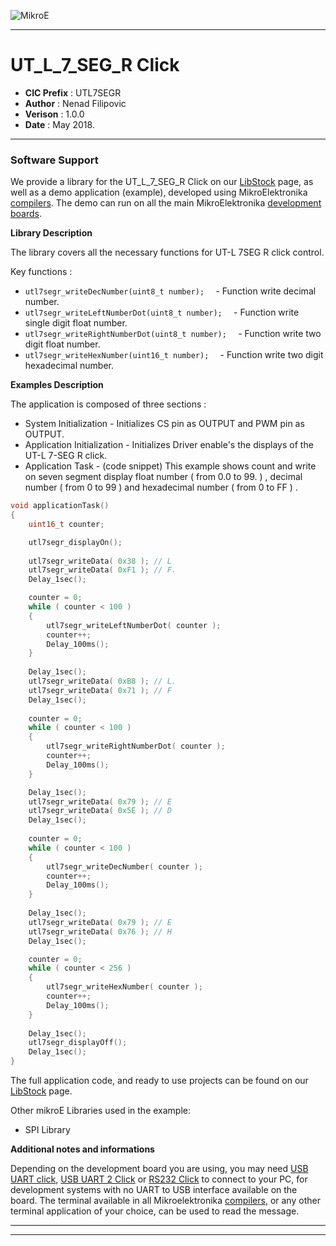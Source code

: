 ![MikroE](http://www.mikroe.com/img/designs/beta/logo_small.png)

---

# UT_L_7_SEG_R Click

- **CIC Prefix**  : UTL7SEGR
- **Author**      : Nenad Filipovic
- **Verison**     : 1.0.0
- **Date**        : May 2018.

---

### Software Support

We provide a library for the UT_L_7_SEG_R Click on our [LibStock](https://libstock.mikroe.com/projects/view/2144/ut-l-7-seg-r-click) 
page, as well as a demo application (example), developed using MikroElektronika 
[compilers](http://shop.mikroe.com/compilers). The demo can run on all the main 
MikroElektronika [development boards](http://shop.mikroe.com/development-boards).

**Library Description**

The library covers all the necessary functions for UT-L 7SEG R click control.

Key functions :

- ```utl7segr_writeDecNumber(uint8_t number);  ``` - Function write decimal number.
- ```utl7segr_writeLeftNumberDot(uint8_t number);  ``` - Function write single digit float number.
- ```utl7segr_writeRightNumberDot(uint8_t number);  ``` - Function write two digit float number.
- ```utl7segr_writeHexNumber(uint16_t number);  ``` - Function write two digit hexadecimal number.

**Examples Description**

The application is composed of three sections :

- System Initialization - Initializes CS pin as OUTPUT and PWM pin as OUTPUT.
- Application Initialization - Initializes Driver enable's the displays of the UT-L 7-SEG R click.
- Application Task - (code snippet) This example shows count and write on seven segment display float number ( from 0.0 to 99. ) , decimal number ( from 0 to 99 ) and hexadecimal number ( from 0 to FF ) .


```.c
void applicationTask()
{
    uint16_t counter;

    utl7segr_displayOn();
    
    utl7segr_writeData( 0x38 ); // L
    utl7segr_writeData( 0xF1 ); // F.
    Delay_1sec();

    counter = 0;
    while ( counter < 100 )
    {
        utl7segr_writeLeftNumberDot( counter );
        counter++;
        Delay_100ms();
    }
    
    Delay_1sec();
    utl7segr_writeData( 0xB8 ); // L.
    utl7segr_writeData( 0x71 ); // F
    Delay_1sec();
    
    counter = 0;
    while ( counter < 100 )
    {
        utl7segr_writeRightNumberDot( counter );
        counter++;
        Delay_100ms();
    }

    Delay_1sec();
    utl7segr_writeData( 0x79 ); // E
    utl7segr_writeData( 0x5E ); // D
    Delay_1sec();
    
    counter = 0;
    while ( counter < 100 )
    {
        utl7segr_writeDecNumber( counter );
        counter++;
        Delay_100ms();
    }
    
    Delay_1sec();
    utl7segr_writeData( 0x79 ); // E
    utl7segr_writeData( 0x76 ); // H
    Delay_1sec();

    counter = 0;
    while ( counter < 256 )
    {
        utl7segr_writeHexNumber( counter );
        counter++;
        Delay_100ms();
    }
    
    Delay_1sec();
    utl7segr_displayOff();
    Delay_1sec();
}
```


The full application code, and ready to use projects can be found on our 
[LibStock](https://libstock.mikroe.com/projects/view/2144/ut-l-7-seg-r-click) page.

Other mikroE Libraries used in the example:

- SPI Library

**Additional notes and informations**

Depending on the development board you are using, you may need 
[USB UART click](http://shop.mikroe.com/usb-uart-click), 
[USB UART 2 Click](http://shop.mikroe.com/usb-uart-2-click) or 
[RS232 Click](http://shop.mikroe.com/rs232-click) to connect to your PC, for 
development systems with no UART to USB interface available on the board. The 
terminal available in all Mikroelektronika 
[compilers](http://shop.mikroe.com/compilers), or any other terminal application 
of your choice, can be used to read the message.

---
---
